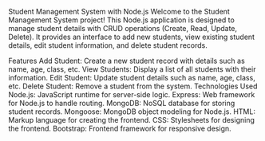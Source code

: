 Student Management System with Node.js
Welcome to the Student Management System project! This Node.js application is designed to manage student details with CRUD operations (Create, Read, Update, Delete). It provides an interface to add new students, view existing student details, edit student information, and delete student records.

Features
Add Student: Create a new student record with details such as name, age, class, etc.
View Students: Display a list of all students with their information.
Edit Student: Update student details such as name, age, class, etc.
Delete Student: Remove a student from the system.
Technologies Used
Node.js: JavaScript runtime for server-side logic.
Express: Web framework for Node.js to handle routing.
MongoDB: NoSQL database for storing student records.
Mongoose: MongoDB object modeling for Node.js.
HTML: Markup language for creating the frontend.
CSS: Stylesheets for designing the frontend.
Bootstrap: Frontend framework for responsive design.
